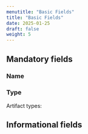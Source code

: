```yaml
---
menutitle: "Basic Fields"
title: "Basic Fields"
date: 2025-01-25
draft: false
weight: 5
---
```


## Mandatory fields

### Name

### Type

Artifact types:


## Informational fields

